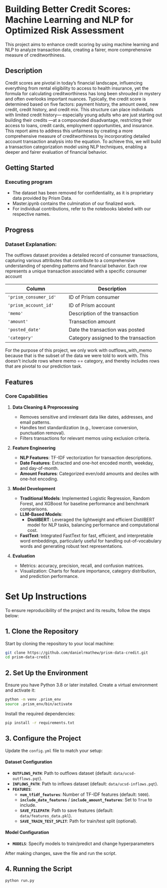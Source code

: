 # Building Better Credit Scores: Machine Learning and NLP for Optimized Risk Assessment

This project aims to enhance credit scoring by using machine learning and NLP to analyze transaction data, creating a fairer, more comprehensive measure of creditworthiness.

## Description

Credit scores are pivotal in today’s financial landscape, influencing everything from rental eligibility to access to health insurance, yet the formula for calculating creditworthiness has long been shrouded in mystery and often overlooks important nuances. Typically, the credit score is determined based on five factors: payment history, the amount owed, new credit, credit history, and credit mix. This structure can place individuals with limited credit history— especially young adults who are just starting out building their credits —at a compounded disadvantage, restricting their access to loans, credit cards, employment opportunities, and insurance. This report aims to address this unfairness by creating a more comprehensive measure of creditworthiness by incorporating detailed account transaction analysis into the equation. To achieve this, we will build a transaction categorization model using NLP techniques, enabling a deeper and fairer evaluation of financial behavior.


## Getting Started

### Executing program

* The dataset has been removed for confidentiality, as it is proprietary data provided by Prism Data.
* Master.ipynb contains the culmination of our finalized work.
* For individual contributions, refer to the notebooks labeled with our respective names.

## Progress

### Dataset Explanation:

The outflows dataset provides a detailed record of consumer transactions, capturing various attributes that contribute to a comprehensive understanding of spending patterns and financial behavior. Each row represents a unique transaction associated with a specific consumer account

|Column	                 |Description|
|---                     |---        |
|`'prism_consumer_id'	`  |ID of Prism consumer|
|`'prism_account_id'`	   |ID of Prism account|
|`'memo'`	         |Description of the transaction|
|`'amount'`	         |Transaction amount|
|`'posted_date'`	     |Date the transaction was posted|
|`'category'`	             |Category assigned to the transaction|

For the purpose of this project, we only work with outflows_with_memo because that is the subset of the data we were told to work with. This doesn't include rows where memo == category, and thereby includes rows that are pivotal to our prediction task.

## **Features**

### **Core Capabilities**
1. **Data Cleaning & Preprocessing**
   - Removes sensitive and irrelevant data like dates, addresses, and email patterns.
   - Handles text standardization (e.g., lowercase conversion, punctuation removal).
   - Filters transactions for relevant memos using exclusion criteria.

2. **Feature Engineering**
   - **NLP Features**: TF-IDF vectorization for transaction descriptions.
   - **Date Features**: Extracted and one-hot encoded month, weekday, and day-of-month.
   - **Amount Features**: Categorized even/odd amounts and deciles with one-hot encoding.

3. **Model Development**
   - **Traditional Models**: Implemented Logistic Regression, Random Forest, and XGBoost for baseline performance and benchmark comparisons.
   - **LLM-Based Models**: 
     - **DistilBERT**: Leveraged the lightweight and efficient DistilBERT model for NLP tasks, balancing performance and computational cost.
   - **FastText**: Integrated FastText for fast, efficient, and interpretable word embeddings, particularly useful for handling out-of-vocabulary words and generating robust text representations.

4. **Evaluation**
   - Metrics: accuracy, precision, recall, and confusion matrices.
   - Visualization: Charts for feature importance, category distribution, and prediction performance.


# **Set Up Instructions**

To ensure reproducibility of the project and its results, follow the steps below:

## **1. Clone the Repository**
Start by cloning the repository to your local machine:
```bash
git clone https://github.com/danielrmathew/prism-data-credit.git
cd prism-data-credit
```

## **2. Set Up the Environment**
Ensure you have Python 3.8 or later installed. Create a virtual environment and activate it:
```bash
python -m venv .prism_env
source .prism_env/bin/activate
```
Install the required dependencies:
```bash
pip install -r requirements.txt
```
## **3. Configure the Project**
Update the `config.yml` file to match your setup:

#### **Dataset Configuration**  
- **`OUTFLOWS_PATH`**: Path to outflows dataset (default: `data/ucsd-outflows.pqt`).  
- **`INFLOWS_PATH`**: Path to inflows dataset (default: `data/ucsd-inflows.pqt`).  
- **`FEATURES`**:  
  - **`num_tfidf_features`**: Number of TF-IDF features (default: `5000`).  
  - **`include_date_features`** / **`include_amount_features`**: Set to `True` to include.  
  - **`SAVE_FILEPATH`**: Path to save features (default: `data/features_data.pkl`).  
  - **`SAVE_TRAIN_TEST_SPLIT`**: Path for train/test split (optional).  


#### **Model Configuration**  
- **`MODELS`**: Specify models to train/predict and change hyperparameters

After making changes, save the file and run the script.

## **4. Running the Script**
```bash
python run.py
```
